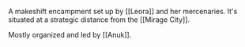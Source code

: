 A makeshift encampment set up by [[Leora]] and her mercenaries. It's situated at a strategic distance from the [[Mirage City]]. 

Mostly organized and led by [[Anuk]].